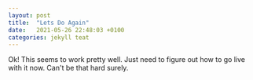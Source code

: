 ```yaml
---
layout: post
title:  "Lets Do Again"
date:   2021-05-26 22:48:03 +0100
categories: jekyll teat
---
```

Ok! This seems to work pretty well. Just need to figure out how to go live with it now. Can't be that hard surely.
